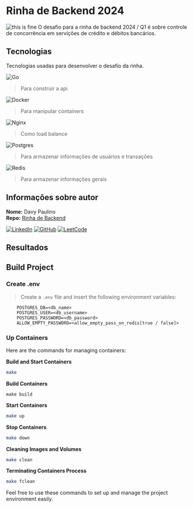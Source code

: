 # Rinha de Backend 2024
![this is fine](https://media.licdn.com/dms/image/C4E12AQGEy0nHsryvOg/article-cover_image-shrink_720_1280/0/1561242730098?e=2147483647&v=beta&t=Zvez_D5lTF6HeyMW9_KSObThHV1sRQY62sQo-QXyuRk)
O desafio para a rinha de backend 2024 / Q1 é sobre controle de concorrência em servições de crédito e débitos bancários.

## Tecnologias
Tecnologias usadas para desenvolver o desafio da rinha.

![Go](https://img.shields.io/badge/go-%2300ADD8.svg?style=for-the-badge&logo=go&logoColor=white)
> Para construir a api 

![Docker](https://img.shields.io/badge/docker-%230db7ed.svg?style=for-the-badge&logo=docker&logoColor=white)
> Para manipular containers

![Nginx](https://img.shields.io/badge/nginx-%23009639.svg?style=for-the-badge&logo=nginx&logoColor=white)
> Como load balance

![Postgres](https://img.shields.io/badge/postgres-%23316192.svg?style=for-the-badge&logo=postgresql&logoColor=white)
> Para armazenar informações de usuários e transações 

![Redis](https://img.shields.io/badge/redis-%23DD0031.svg?style=for-the-badge&logo=redis&logoColor=white)
> Para armazenar informações gerais

## Informações sobre autor
**Nome:** Davy Paulino\
**Repo:** [Rinha de Backend](https://github.com/ThreeDP/rinha-de-backend-2024)

[![LinkedIn](https://img.shields.io/badge/linkedin-%230077B5.svg?style=for-the-badge&logo=linkedin&logoColor=white)](https://www.linkedin.com/in/davypaulinodsd/)
[![GitHub](https://img.shields.io/badge/github-%23121011.svg?style=for-the-badge&logo=github&logoColor=white)](https://github.com/ThreeDP)
[![LeetCode](https://img.shields.io/badge/LeetCode-000000?style=for-the-badge&logo=LeetCode&logoColor=#d16c06)](https://leetcode.com/user7709da/)

## Resultados

## Build Project

### Create .env
> Create a `.env` file and insert the following environment variables:

```env
    POSTGRES_DB=<db_name>
    POSTGRES_USER=<db_username>
    POSTGRES_PASSWORD=<db_password>
    ALLOW_EMPTY_PASSWORD=<allow_empty_pass_on_redis[true / false]>
```

### Up Containers
Here are the commands for managing containers:

**Build and Start Containers**
```sh
make
```

**Build Containers**
```
make build
```

**Start Containers**
```sh
make up
```

**Stop Containers**
```sh
make down
```

**Cleaning Images and Volumes**
```sh
make clean
```

**Terminating Containers Process**
```sh
make fclean
```

Feel free to use these commands to set up and manage the project environment easily.
